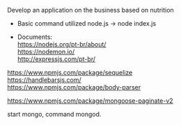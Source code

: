 Develop an application on the business based on nutrition 

- Basic command utilized node.js -> node index.js

- Documents: </br>
https://nodejs.org/pt-br/about/ </br>
https://nodemon.io/ </br>
http://expressjs.com/pt-br/ </br>


https://www.npmjs.com/package/sequelize </br>
https://handlebarsjs.com/ </br>
https://www.npmjs.com/package/body-parser </br>

https://www.npmjs.com/package/mongoose-paginate-v2 </br>

start mongo, command mongod.
